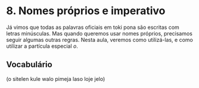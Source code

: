 # 8. Nomes próprios e imperativo

Já vimos que todas as palavras oficiais em toki pona são escritas com letras minúsculas. Mas quando queremos usar nomes próprios, precisamos seguir algumas outras regras. Nesta aula, veremos como utilizá-las, e como utilizar a partícula especial _o_.

## Vocabulário

(o sitelen kule walo pimeja laso loje jelo)